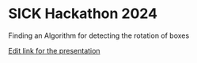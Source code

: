 # SICK Hackathon 2024

Finding an Algorithm for detecting the rotation of boxes

[Edit link for the presentation](https://docs.google.com/presentation/d/19AXEwCoklcRk3VYiE-HFp-l93N4amJLI9InQY6wXhKE/edit?usp=sharing)
